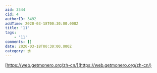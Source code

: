 ```yaml
---
aid: 3544
cid: 4
authorID: 3492
addTime: 2020-03-18T00:30:00.000Z
title: '11'
tags:
    - '11'
comments: []
date: 2020-03-18T00:30:00.000Z
category: 水
---
```


[https://web.getmonero.org/zh-cn/](https://web.getmonero.org/zh-cn/)
